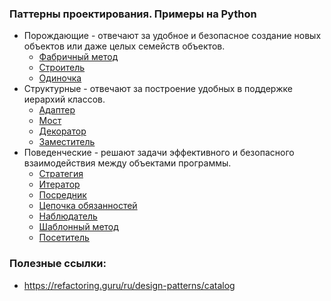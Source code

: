 ### Паттерны проектирования. Примеры на Python

- Порождающие - отвечают за удобное и безопасное создание новых объектов или даже целых семейств объектов.
  - [Фабричный метод](Factory_method.ipynb)
  - [Строитель](Builder.ipynb)
  - [Одиночка](Singleton.ipynb)
- Структурные - отвечают за построение удобных в поддержке иерархий классов.
  - [Адаптер](Adapter.ipynb)
  - [Мост](Bridge.ipynb)
  - [Декоратор](Decorator.ipynb)
  - [Заместитель](Proxy.ipynb)
- Поведенческие - решают задачи эффективного и безопасного взаимодействия между объектами программы.
  - [Стратегия](Strategy.ipynb)
  - [Итератор](Iterator.ipynb)
  - [Посредник](Mediator.ipynb)
  - [Цепочка обязанностей](Chain_of_Responsibility.ipynb)
  - [Наблюдатель](Observer.ipynb)
  - [Шаблонный метод](Template_method.ipynb)
  - [Посетитель](Visitor.ipynb)
  
### Полезные ссылки:
- https://refactoring.guru/ru/design-patterns/catalog
